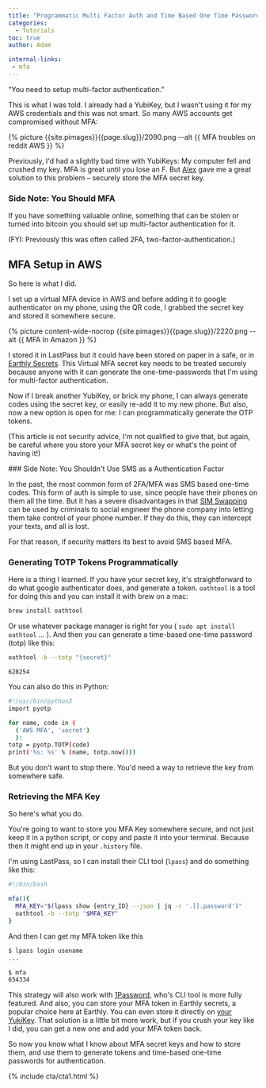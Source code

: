 ```yaml
---
title: "Programmatic Multi Factor Auth and Time Based One Time Passwords"
categories:
  - Tutorials
toc: true
author: Adam

internal-links:
 - mfa
---
```


"You need to setup multi-factor authentication."

This is what I was told. I already had a YubiKey, but I wasn't using it for my AWS credentials and this was not smart. So many AWS accounts get compromised without MFA:

<div class="wide">
{% picture {{site.pimages}}{{page.slug}}/2090.png --alt {{ MFA troubles on reddit AWS }} %}
</div>

Previously, I'd had a slightly bad time with YubiKeys: My computer fell and crushed my key. MFA is great until you lose an F. But [Alex](/blog/authors/alex/) gave me a great solution to this problem – securely store the MFA secret key.

<div class="notice--info">

### Side Note: You Should MFA

If you have something valuable online, something that can be stolen or turned into bitcoin you should set up multi-factor authentication for it.

(FYI: Previously this was often called 2FA, two-factor-authentication.)
</div>

## MFA Setup in AWS

So here is what I did.

I set up a virtual MFA device in AWS and before adding it to google authenticator on my phone, using the QR code, I grabbed the secret key and stored it somewhere secure.  

{% picture content-wide-nocrop {{site.pimages}}{{page.slug}}/2220.png --alt {{ MFA In Amazon }} %}

I stored it in LastPass but it could have been stored on paper in a safe, or in [Earthly Secrets](https://docs.earthly.dev/docs/guides/cloud-secrets). This Virtual MFA secret key needs to be treated securely because anyone with it can generate the one-time-passwords that I'm using for multi-factor authentication.

Now if I break another YubiKey, or brick my phone, I can always generate codes using the secret key, or easily re-add it to my new phone. But also, now a new option is open for me: I can programmatically generate the OTP tokens.

(This article is not security advice, I'm not qualified to give that, but again, be careful where you store your MFA secret key or what's the point of having it!)

<div class="notice--info">
### Side Note: You Shouldn't Use SMS as a Authentication Factor

In the past, the most common form of 2FA/MFA was SMS based one-time codes. This form of auth is simple to use, since people have their phones on them all the time. But it has a severe disadvantages in that [SIM Swapping](https://blog.mozilla.org/en/internet-culture/mozilla-explains/mozilla-explains-sim-swapping/) can be used by criminals to social engineer the phone company into letting them take control of your phone number. If they do this, they can intercept your texts, and all is lost.

For that reason, if security matters its best to avoid SMS based MFA.
</div>

### Generating TOTP Tokens Programmatically

Here is a thing I learned. If you have your secret key, it's straightforward to do what google authenticator does, and generate a token. `oathtool` is a tool for doing this and you can install it with brew on a mac:

~~~{.bash caption=">_"}
brew install oathtool
~~~

Or use whatever package manager is right for you ( `sudo apt install oathtool` ... ). And then you can generate a time-based one-time password (totp) like this:

~~~{.bash caption=">_"}
oathtool -b --totp "{secret}"
~~~

~~~
628254
~~~

You can also do this in Python:

~~~{.bash caption=">_"}
#!/usr/bin/python3
import pyotp

for name, code in (
  ('AWS MFA', 'secret')
  ): 
totp = pyotp.TOTP(code)
print('%s: %s' % (name, totp.now()))
~~~

But you don't want to stop there. You'd need a way to retrieve the key from somewhere safe.

### Retrieving the MFA Key

So here's what you do.

You're going to want to store you MFA Key somewhere secure, and not just keep it in a python script, or copy and paste it into your terminal. Because then it might end up in your `.history` file.

I'm using LastPass, so I can install their CLI tool (`lpass`) and do something like this:

~~~{.bash caption="mfa.sh"}
#!/bin/bash

mfa(){
  MFA_KEY="$(lpass show {entry_ID} --json | jq -r '.[].password')"
  oathtool -b --totp "$MFA_KEY"
}
~~~

And then I can get my MFA token like this

~~~{.bash caption=">_"}
$ lpass login usename 
...
~~~

~~~{.bash caption=">_"}
$ mfa
654334
~~~

This strategy will also work with [1Password](https://app-updates.agilebits.com/product_history/CLI2), who's CLI tool is more fully featured. And also, you can store your MFA token in Earthly secrets, a popular choice here at Earthly. You can even store it directly on [your YukiKey](https://scalesec.com/blog/why-your-yubikey-wont-work-with-aws-cli/). That solution is a little bit more work, but if you crush your key like I did, you can get a new one and add your MFA token back.

So now you know what I know about MFA secret keys and how to store them, and use them to generate tokens and time-based one-time passwords for authentication.

{% include cta/cta1.html %}
